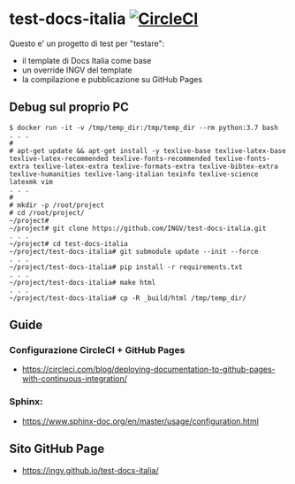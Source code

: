 # test-docs-italia [![CircleCI](https://circleci.com/gh/INGV/test-docs-italia/tree/main.svg?style=svg)](https://circleci.com/gh/INGV/test-docs-italia/tree/main)

Questo e' un progetto di test per "testare":
- il template di Docs Italia come base
- un override INGV del template
- la compilazione e pubblicazione su GitHub Pages

## Debug sul proprio PC
```
$ docker run -it -v /tmp/temp_dir:/tmp/temp_dir --rm python:3.7 bash
. . .
#
# apt-get update && apt-get install -y texlive-base texlive-latex-base texlive-latex-recommended texlive-fonts-recommended texlive-fonts-extra texlive-latex-extra texlive-formats-extra texlive-bibtex-extra texlive-humanities texlive-lang-italian texinfo texlive-science latexmk vim
. . .
#
# mkdir -p /root/project
# cd /root/project/
~/project#
~/project# git clone https://github.com/INGV/test-docs-italia.git
. . .
~/project# cd test-docs-italia
~/project/test-docs-italia# git submodule update --init --force
. . .
~/project/test-docs-italia# pip install -r requirements.txt
. . .
~/project/test-docs-italia# make html
. . .
~/project/test-docs-italia# cp -R _build/html /tmp/temp_dir/
```

## Guide
### Configurazione CircleCI + GitHub Pages
- https://circleci.com/blog/deploying-documentation-to-github-pages-with-continuous-integration/

### Sphinx:
- https://www.sphinx-doc.org/en/master/usage/configuration.html

## Sito GitHub Page
- https://ingv.github.io/test-docs-italia/
